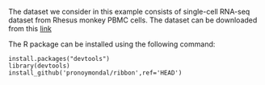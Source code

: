 The dataset we consider in this example consists of single-cell RNA-seq dataset from Rhesus monkey PBMC cells. The dataset can be downloaded from this [link](https://www.10xgenomics.com/datasets/2500_Rhesus_Monkey_PBMCs_Singleplex_5p_gem-x_Universal)

The R package can be installed using the following command:
```
install.packages("devtools")
library(devtools)
install_github('pronoymondal/ribbon',ref='HEAD')
```
